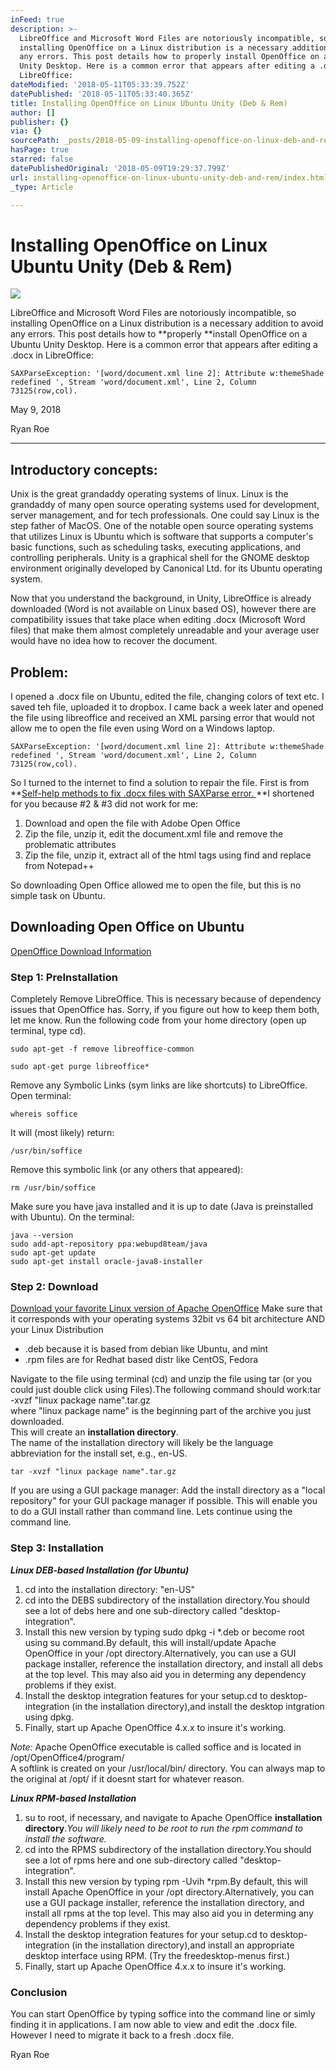 ```yaml
---
inFeed: true
description: >-
  LibreOffice and Microsoft Word Files are notoriously incompatible, so
  installing OpenOffice on a Linux distribution is a necessary addition to avoid
  any errors. This post details how to properly install OpenOffice on a Ubuntu
  Unity Desktop. Here is a common error that appears after editing a .docx in
  LibreOffice:
dateModified: '2018-05-11T05:33:39.752Z'
datePublished: '2018-05-11T05:33:40.365Z'
title: Installing OpenOffice on Linux Ubuntu Unity (Deb & Rem)
author: []
publisher: {}
via: {}
sourcePath: _posts/2018-05-09-installing-openoffice-on-linux-deb-and-rem.md
hasPage: true
starred: false
datePublishedOriginal: '2018-05-09T19:29:37.799Z'
url: installing-openoffice-on-linux-ubuntu-unity-deb-and-rem/index.html
_type: Article

---
```

# Installing OpenOffice on Linux Ubuntu Unity (Deb & Rem)
![](https://the-grid-user-content.s3-us-west-2.amazonaws.com/93b0ac92-92f3-48e6-bf6f-c51b6954fcf3.png)

LibreOffice and Microsoft Word Files are notoriously incompatible, so installing OpenOffice on a Linux distribution is a necessary addition to avoid any errors. This post details how to **properly **install OpenOffice on a Ubuntu Unity Desktop. Here is a common error that appears after editing a .docx in LibreOffice:

    SAXParseException: '[word/document.xml line 2]: Attribute w:themeShade redefined ', Stream 'word/document.xml', Line 2, Column 73125(row,col).

May 9, 2018

Ryan Roe

---

## Introductory concepts:

Unix is the great grandaddy operating systems of linux. Linux is the grandaddy of many open source operating systems used for development, server management, and for tech professionals. One could say Linux is the step father of MacOS. One of the notable open source operating systems that utilizes Linux is Ubuntu which is software that supports a computer's basic functions, such as scheduling tasks, executing applications, and controlling peripherals. Unity is a graphical shell for the GNOME desktop environment originally developed by Canonical Ltd. for its Ubuntu operating system.

Now that you understand the background, in Unity, LibreOffice is already downloaded (Word is not available on Linux based OS), however there are compatibility issues that take place when editing .docx (Microsoft Word files) that make them almost completely unreadable and your average user would have no idea how to recover the document.

## Problem:

I opened a .docx file on Ubuntu, edited the file, changing colors of text etc. I saved teh file, uploaded it to dropbox. I came back a week later and opened the file using libreoffice and received an XML parsing error that would not allow me to open the file even using Word on a Windows laptop.

    SAXParseException: '[word/document.xml line 2]: Attribute w:themeShade redefined ', Stream 'word/document.xml', Line 2, Column 73125(row,col).

So I turned to the internet to find a solution to repair the file. First is from **[Self-help methods to fix .docx files with SAXParse error. ][0]**I shortened for you because \#2 & \#3 did not work for me:

1. Download and open the file with Adobe Open Office
2. Zip the file, unzip it, edit the document.xml file and remove the problematic attributes
3. Zip the file, unzip it, extract all of the html tags using find and replace from Notepad++

So downloading Open Office allowed me to open the file, but this is no simple task on Ubuntu.

## **Downloading Open Office on Ubuntu**

[OpenOffice Download Information][1]

### Step 1: PreInstallation

Completely Remove LibreOffice. This is necessary because of dependency issues that OpenOffice has. Sorry, if you figure out how to keep them both, let me know. Run the following code from your home directory (open up terminal, type cd).

    sudo apt-get -f remove libreoffice-common

    sudo apt-get purge libreoffice*

Remove any Symbolic Links (sym links are like shortcuts) to LibreOffice. Open terminal:

    whereis soffice

It will (most likely) return:

    /usr/bin/soffice

Remove this symbolic link (or any others that appeared):

    rm /usr/bin/soffice

Make sure you have java installed and it is up to date (Java is preinstalled with Ubuntu). On the terminal:

    java --version
    sudo add-apt-repository ppa:webupd8team/java
    sudo apt-get update
    sudo apt-get install oracle-java8-installer

### Step 2: Download

[Download your favorite Linux version of Apache OpenOffice][2] Make sure that it corresponds with your operating systems 32bit vs 64 bit architecture AND your Linux Distribution

* .deb because it is based from debian like Ubuntu, and mint
* .rpm files are for Redhat based distr like CentOS, Fedora

Navigate to the file using terminal (cd) and unzip the file using tar (or you could just double click using Files).The following command should work:tar -xvzf "linux package name".tar.gz  
where "linux package name" is the beginning part of the archive you just downloaded.  
This will create an **installation directory**.  
The name of the installation directory will likely be the language abbreviation for the install set, e.g., en-US.

    tar -xvzf "linux package name".tar.gz

If you are using a GUI package manager: Add the install directory as a "local repository" for your GUI package manager if possible. This will enable you to do a GUI install rather than command line. Lets continue using the command line.

### Step 3: Installation

_**Linux DEB-based Installation (for Ubuntu)**_

1. cd into the installation directory: "en-US"
2. cd into the DEBS subdirectory of the installation directory.You should see a lot of debs here and one sub-directory called "desktop-integration".
3. Install this new version by typing sudo dpkg -i \*.deb or become root using su command.By default, this will install/update Apache OpenOffice in your /opt directory.Alternatively, you can use a GUI package installer, reference the installation directory, and install all debs at the top level. This may also aid you in determing any dependency problems if they exist.
4. Install the desktop integration features for your setup.cd to desktop-integration (in the installation directory),and install the desktop intgration using dpkg.
5. Finally, start up Apache OpenOffice 4.x.x to insure it's working.

_Note:_ Apache OpenOffice executable is called soffice and is located in /opt/OpenOffice4/program/  
A softlink is created on your /usr/local/bin/ directory. You can always map to the original at /opt/ if it doesnt start for whatever reason.

_**Linux RPM-based Installation**_

1. su to root, if necessary, and navigate to Apache OpenOffice **installation directory**._You will likely need to be root to run the rpm command to install the software._
2. cd into the RPMS subdirectory of the installation directory.You should see a lot of rpms here and one sub-directory called "desktop-integration".
3. Install this new version by typing rpm -Uvih \*rpm.By default, this will install Apache OpenOffice in your /opt directory.Alternatively, you can use a GUI package installer, reference the installation directory, and install all rpms at the top level. This may also aid you in determing any dependency problems if they exist.
4. Install the desktop integration features for your setup.cd to desktop-integration (in the installation directory),and install an appropriate desktop interface using RPM. (Try the freedesktop-menus first.)
5. Finally, start up Apache OpenOffice 4.x.x to insure it's working.

### Conclusion

You can start OpenOffice by typing soffice into the command line or simly finding it in applications. I am now able to view and edit the .docx file. However I need to migrate it back to a fresh .docx file.

Ryan Roe

[0]: https://forum.openoffice.org/en/forum/viewtopic.php?f=7&t=80923&p=404588#p404588
[1]: https://www.openoffice.org/download/common/instructions.html#linux-preinstall
[2]: https://www.openoffice.org/download/